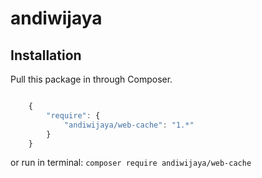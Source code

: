 # andiwijaya

## Installation

Pull this package in through Composer.

```js

    {
        "require": {
            "andiwijaya/web-cache": "1.*"
        }
    }

```

or run in terminal:
`composer require andiwijaya/web-cache`